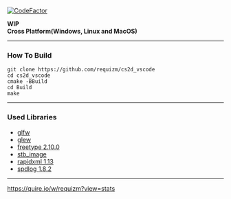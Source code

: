 [![CodeFactor](https://www.codefactor.io/repository/github/requizm/cs2d_vscode/badge)](https://www.codefactor.io/repository/github/requizm/cs2d_vscode)  


**WIP**  
**Cross Platform(Windows, Linux and MacOS)**  
  
___
  
### How To Build  
```
git clone https://github.com/requizm/cs2d_vscode
cd cs2d_vscode
cmake -BBuild
cd Build
make
```
  
___
  
### Used Libraries  
- [glfw](https://github.com/glfw/glfw)
- [glew](https://github.com/Perlmint/glew-cmake)
- [freetype 2.10.0](https://github.com/aseprite/freetype2)
- [stb_image](https://github.com/nothings/stb)
- [rapidxml 1.13](http://rapidxml.sourceforge.net/)
- [spdlog 1.8.2](https://github.com/gabime/spdlog)
  
___
  
https://quire.io/w/requizm?view=stats